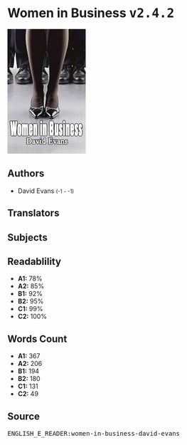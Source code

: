 # Women in Business <kbd>v2.4.2</kbd>

![](./cover.medium.jpg "")

## Authors


 - David Evans <small>(-1 - -1)</small>

## Translators



## Subjects



## Readablility


 - **A1:** 78%
 - **A2:** 85%
 - **B1:** 92%
 - **B2:** 95%
 - **C1:** 99%
 - **C2:** 100%

## Words Count


 - **A1:** 367
 - **A2:** 206
 - **B1:** 194
 - **B2:** 180
 - **C1:** 131
 - **C2:** 49

## Source


<kbd>ENGLISH_E_READER:women-in-business-david-evans</kbd>
